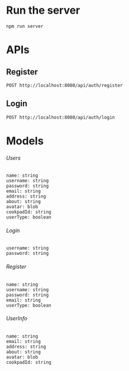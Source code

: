 # Run the server

```
npm run server
```

# APIs

## Register

```
POST http://localhost:8080/api/auth/register
```

## Login

```
POST http://localhost:8080/api/auth/login
```

# Models

###### Users

    name: string
    username: string
    password: string
    email: string
    address: string
    about: string
    avatar: blob
    cookpadId: string
    userType: boolean

###### Login

    username: string
    password: string

###### Register

    name: string
    username: string
    password: string
    email: string
    userType: boolean

###### UserInfo

    name: string
    email: string
    address: string
    about: string
    avatar: blob
    cookpadId: string
